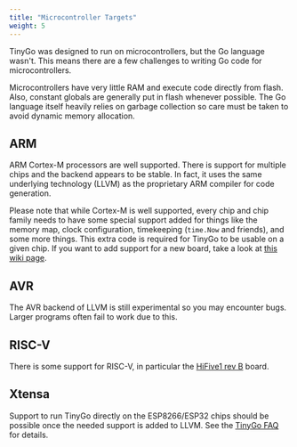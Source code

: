 ```yaml
---
title: "Microcontroller Targets"
weight: 5
---
```


TinyGo was designed to run on microcontrollers, but the Go language wasn't. This means there are a few challenges to writing Go code for microcontrollers.

Microcontrollers have very little RAM and execute code directly from flash. Also, constant globals are generally put in flash whenever possible. The Go language itself heavily relies on garbage collection so care must be taken to avoid dynamic memory allocation.

## ARM

ARM Cortex-M processors are well supported. There is support for multiple chips and the backend appears to be stable. In fact, it uses the same underlying technology (LLVM) as the proprietary ARM compiler for code generation.

Please note that while Cortex-M is well supported, every chip and chip family needs to have some special support added for things like the memory map, clock configuration, timekeeping (`time.Now` and friends), and some more things. This extra code is required for TinyGo to be usable on a given chip. If you want to add support for a new board, take a look at [this wiki page](https://github.com/tinygo-org/tinygo/wiki/Adding-a-new-board).

## AVR

The AVR backend of LLVM is still experimental so you may encounter bugs. Larger programs often fail to work due to this.

## RISC-V

There is some support for RISC-V, in particular the [HiFive1 rev B](https://github.com/tinygo-org/tinygo/wiki/Adding-a-new-board) board.

## Xtensa

Support to run TinyGo directly on the ESP8266/ESP32 chips should be possible once the needed support is added to LLVM. See the [TinyGo FAQ](../../faq/what-about-esp8266-esp32) for details.
